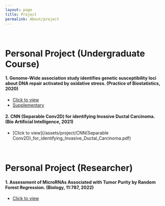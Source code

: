 ```yaml
---
layout: page
title: Project
permalink: About/project
---
```


<br/>

# Personal Project (Undergraduate Course)

#### 1. Genome-Wide association study identifies genetic susceptibility loci about DNA repair activated by oxidative stress. (Practice of Biostatistics, 2020)
  * [Click to view](/assets/project/Practice_of_Biostatistics.pdf) 
  * [Supplementary](/assets/project/Practice_of_Biostatistics_Supplementary.pdf)


#### 2.	CNN (Separable Conv2D) for identifying Invasive Ductal Carcinoma. (Bio Artificial Intelligence, 2021)
  * [Click to view](/assets/project/CNN(Separable Conv2D)_for_identifying_Invasive_Ductal_Carcinoma.pdf)

<br/>

# Personal Project (Researcher)

#### 1. Assessment of MicroRNAs Associated with Tumor Purity by Random Forest Regression. (Biology, 11:787, 2022)
  * [Click to view]("https://www.mdpi.com/2079-7737/11/5/787") 


